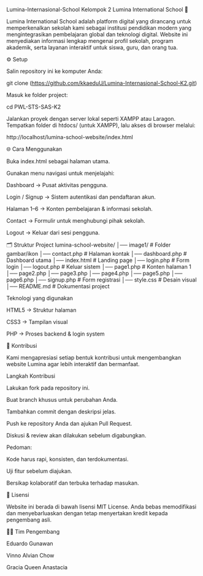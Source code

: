Lumina-Internasional-School
Kelompok 2 Lumina International School 🌟

Lumina International School adalah platform digital yang dirancang untuk memperkenalkan sekolah kami sebagai institusi pendidikan modern yang mengintegrasikan pembelajaran global dan teknologi digital. Website ini menyediakan informasi lengkap mengenai profil sekolah, program akademik, serta layanan interaktif untuk siswa, guru, dan orang tua.

⚙️ Setup

Salin repository ini ke komputer Anda:

git clone (https://github.com/kkaeduU/Lumina-Internasional-School-K2.git)

Masuk ke folder project:

cd PWL-STS-SAS-K2

Jalankan proyek dengan server lokal seperti XAMPP atau Laragon. Tempatkan folder di htdocs/ (untuk XAMPP), lalu akses di browser melalui:

http://localhost/lumina-school-website/index.html

🌐 Cara Menggunakan

Buka index.html sebagai halaman utama.

Gunakan menu navigasi untuk menjelajahi:

Dashboard → Pusat aktivitas pengguna.

Login / Signup → Sistem autentikasi dan pendaftaran akun.

Halaman 1–6 → Konten pembelajaran & informasi sekolah.

Contact → Formulir untuk menghubungi pihak sekolah.

Logout → Keluar dari sesi pengguna.

🗂 Struktur Project lumina-school-website/ │── image1/ # Folder gambar/ikon │── contact.php # Halaman kontak │── dashboard.php # Dashboard utama │── index.html # Landing page │── login.php # Form login │── logout.php # Keluar sistem │── page1.php # Konten halaman 1 │── page2.php │── page3.php │── page4.php │── page5.php │── page6.php │── signup.php # Form registrasi │── style.css # Desain visual │── README.md # Dokumentasi project

Teknologi yang digunakan

HTML5 → Struktur halaman

CSS3 → Tampilan visual

PHP → Proses backend & login system

🤲 Kontribusi

Kami mengapresiasi setiap bentuk kontribusi untuk mengembangkan website Lumina agar lebih interaktif dan bermanfaat.

Langkah Kontribusi

Lakukan fork pada repository ini.

Buat branch khusus untuk perubahan Anda.

Tambahkan commit dengan deskripsi jelas.

Push ke repository Anda dan ajukan Pull Request.

Diskusi & review akan dilakukan sebelum digabungkan.

Pedoman:

Kode harus rapi, konsisten, dan terdokumentasi.

Uji fitur sebelum diajukan.

Bersikap kolaboratif dan terbuka terhadap masukan.

📑 Lisensi

Website ini berada di bawah lisensi MIT License. Anda bebas memodifikasi dan menyebarluaskan dengan tetap menyertakan kredit kepada pengembang asli.

👩‍💻 Tim Pengembang

Eduardo Gunawan

Vinno Alvian Chow

Gracia Queen Anastacia
